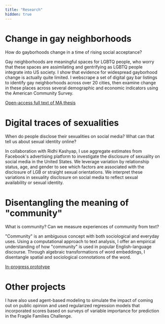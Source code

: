 ```yaml
---
title: "Research"
hidden: true
---
```


# Change in gay neighborhoods

How do gayborhoods change in a time of rising social acceptance?

Gay neighborhoods are meaningful spaces for LGBTQ people, who worry that these spaces are assimilating and gentrifying as LGBTQ people integrate into US society. I show that evidence for widespread gayborhood change is actually quite limited. I webscrape a set of digital gay bar listings to identify gay neighborhoods across over 20 cities, then examine change in these places across several demographic and economic indicators using the American Community Survey.

[Open-access full text of MA thesis](https://digital.lib.washington.edu/researchworks/handle/1773/42543)

# Digital traces of sexualities

When do people disclose their sexualities on social media? What can that tell us about sexual identity online?

In collaboration with Ridhi Kashyap, I use aggregate estimates from Facebook's advertising platform to investigate the disclosure of sexuality on social media in the United States. We leverage variation by relationship status, age, and gender to see which factors are associated with the disclosure of LGB or straight sexual orientations. We interpret these variations in sexuality disclosure on social media to reflect sexual availability or sexual identity.

# Disentangling the meaning of "community"

What is community? Can we measure experiences of community from text?

"Community" is an ambiguous concept with both sociological and everyday uses. Using a computational approach to text analysis, I offer an empirical understanding of how "community" is used in popular English-language discourse. Through algebraic transformations of word embeddings, I disentangle spatial and sociological connotations of the word.

[In-progress prototype](https://ccgilroy.github.io/community-discourse/)

# Other projects

I have also used agent-based modeling to simulate the impact of coming out on public opinion and used regularized regression models that incorporated scores based on surveys of variable importance for prediction in the Fragile Families Challenge.  
